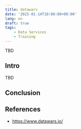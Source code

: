 ```yaml
---
title: datawars
date: '2025-01-14T10:00:00+00:00'
lang: en
draft: true
tags:
    - Data Services
    - Training
---
```


TBD

## Intro ##

TBD

## Conclusion ##

## References ##

* <https://www.datawars.io/>
